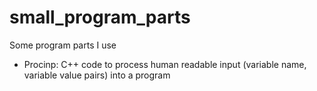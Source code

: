 # small_program_parts
Some program parts I use

 - Procinp: C++ code to process human readable input (variable name, variable value pairs) into a program



